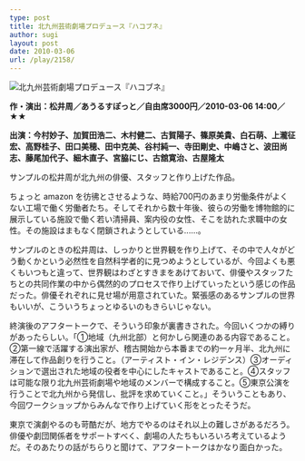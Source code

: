 ```yaml
---
type: post
title: 北九州芸術劇場プロデュース『ハコブネ』
author: sugi
layout: post
date: 2010-03-06
url: /play/2158/
---
```

<img src="/images/play/20100306.jpg" alt="北九州芸術劇場プロデュース『ハコブネ』" class="alignleft" />

**作・演出：松井周／あうるすぽっと／自由席3000円／2010-03-06 14:00／★★**

**出演：今村妙子、加賀田浩二、木村健二、古賀陽子、篠原美貴、白石萌、上瀧征宏、高野桂子、田口美穂、田中克美、谷村純一、寺田剛史、中嶋さと、波田尚志、藤尾加代子、細木直子、宮脇にじ、古舘寛治、古屋隆太**

サンプルの松井周が北九州の俳優、スタッフと作り上げた作品。

ちょっと amazon を彷彿とさせるような、時給700円のあまり労働条件がよくない工場で働く労働者たち。そしてそれから数十年後、彼らの労働を博物館的に展示している施設で働く若い清掃員、案内役の女性、そこを訪れた求職中の女性。その施設はまもなく閉鎖されようとしている......。

サンプルのときの松井周は、しっかりと世界観を作り上げて、その中で人々がどう動くかという必然性を自然科学者的に見つめようとしているが、今回よくも悪くもいつもと違って、世界観はわざとすきまをあけておいて、俳優やスタッフたちとの共同作業の中から偶然的のプロセスで作り上げていったという感じの作品だった。俳優それぞれに見せ場が用意されていた。緊張感のあるサンプルの世界もいいが、こういうちょっとゆるいのもきらいじゃない。

終演後のアフタートークで、そういう印象が裏書きされた。今回いくつかの縛りがあったらしい。「①地域（九州北部）と何かしら関連のある内容であること。②第一線で活躍する演出家が、稽古開始から本番までの約一ヶ月半、北九州に滞在して作品創りを行うこと。（アーティスト・イン・レジデンス）③オーディションで選出された地域の役者を中心にしたキャストであること。④スタッフは可能な限り北九州芸術劇場や地域のメンバーで構成すること。⑤東京公演を行うことで北九州から発信し、批評を求めていくこと。」そういうこともあり、今回ワークショップからみんなで作り上げていく形をとったそうだ。

東京で演劇やるのも苛酷だが、地方でやるのはそれ以上の難しさがあるだろう。俳優や劇団関係者をサポートすべく、劇場の人たちもいろいろ考えているようだ。そのあたりの話がちらりと聞けて、アフタートークはかなり面白かった。

